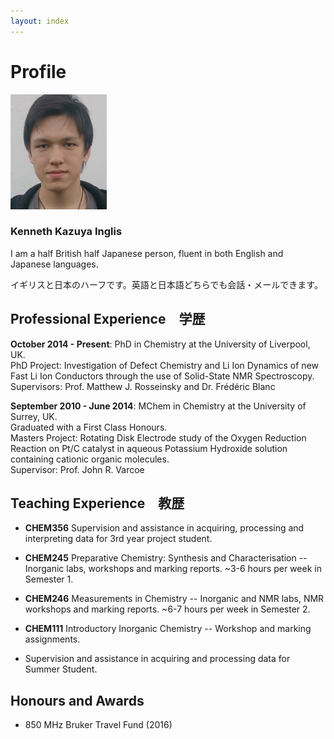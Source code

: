 ```yaml
---
layout: index
---
```

# Profile

![Image](./images/profile.jpg)

### Kenneth Kazuya Inglis

I am a half British half Japanese person, fluent in both English and Japanese languages.

イギリスと日本のハーフです。英語と日本語どちらでも会話・メールできます。

## Professional Experience　学歴

**October 2014 - Present**: PhD in Chemistry at the University of Liverpool, UK.  
PhD Project: Investigation of Defect Chemistry and Li Ion Dynamics of new Fast Li Ion Conductors through 
the use of Solid-State NMR Spectroscopy.  
Supervisors: Prof. Matthew J. Rosseinsky and Dr. Frédéric Blanc

**September 2010 - June 2014**: MChem in Chemistry at the University of Surrey, UK.  
Graduated with a First Class Honours.  
Masters Project: Rotating Disk Electrode study of the Oxygen Reduction Reaction on Pt/C catalyst in 
aqueous Potassium Hydroxide solution containing cationic organic molecules.  
Supervisor: Prof. John R. Varcoe

## Teaching Experience　教歴

* **CHEM356** Supervision and assistance in acquiring, processing and interpreting data for 3rd year project student.

* **CHEM245** Preparative Chemistry: Synthesis and Characterisation -- Inorganic labs, workshops and marking reports. ~3-6 hours per week in Semester 1.

* **CHEM246** Measurements in Chemistry -- Inorganic and NMR labs, NMR workshops and marking reports. ~6-7 hours per week in Semester 2.

* **CHEM111** Introductory Inorganic Chemistry -- Workshop and marking assignments.

* Supervision and assistance in acquiring and processing data for Summer Student.

## Honours and Awards

* 850 MHz Bruker Travel Fund (2016)
